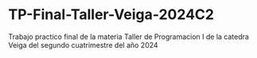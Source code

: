 # TP-Final-Taller-Veiga-2024C2
Trabajo practico final de la materia Taller de Programacion I de la catedra Veiga del segundo cuatrimestre del año 2024
